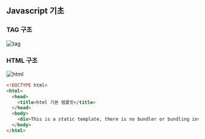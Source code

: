 ## Javascript 기초

### TAG 구조
![tag](http://www.devkuma.com/data/page/340/html_element2.png)


### HTML 구조
![html](https://dinfree.com/assets/img/html3.png)
```html
<!DOCTYPE html>
<html>
  <head>
    <title>html 기본 템플릿</title>
  </head>
  <body>
    <div>This is a static template, there is no bundler or bundling involved!</div>
  </body>
</html>
```
